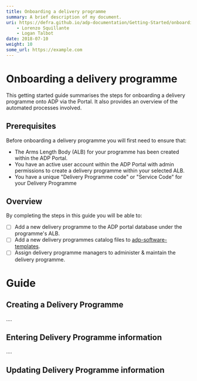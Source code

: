 ```yaml
---
title: Onboarding a delivery programme
summary: A brief description of my document.
uri: https://defra.github.io/adp-documentation/Getting-Started/onboarding-a-delivery-programme/authors:
    - Lorenzo Squillante
    - Logan Talbot
date: 2018-07-10
weight: 10
some_url: https://example.com
---
```

# Onboarding a delivery programme

This getting started guide summarises the steps for onboarding a delivery programme onto ADP via the Portal. It also provides an overview of the automated processes involved.

## Prerequisites

Before onboarding a delivery programme you will first need to ensure that:

- The Arms Length Body (ALB) for your programme has been created within the ADP Portal.
- You have an active user account within the ADP Portal with admin permissions to create a delivery programme within your selected ALB.
- You have a unique "Delivery Programme code" or "Service Code" for your Delivery Programme

## Overview

By completing the steps in this guide you will be able to:

- [ ] Add a new delivery programme to the ADP portal database under the programme's ALB.
- [ ] Add a new delivery programmes catalog files to [adp-software-templates](https://github.com/DEFRA/adp-software-templates).
- [ ] Assign delivery programme managers to administer & maintain the delivery programme.

# Guide

## Creating a Delivery Programme

....

## Entering Delivery Programme information

....

## Updating Delivery Programme information
